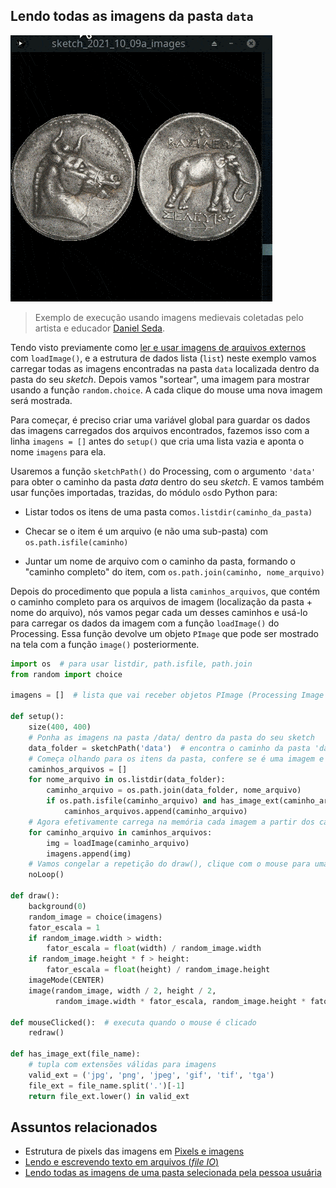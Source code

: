 ## Lendo todas as imagens da pasta `data`

![imagens sorteadas da pasta](assets/random_images.gif)

> Exemplo de execução usando imagens medievais coletadas pelo artista e educador [Daniel Seda](https://www.danielseda.com/home).

Tendo visto previamente como [ler e usar imagens de arquivos externos](imagens_externas.md) com `loadImage()`, e a estrutura de dados lista (`list`) neste exemplo vamos carregar todas as imagens encontradas na pasta `data` localizada dentro da pasta do seu *sketch*. Depois vamos "sortear", uma imagem para mostrar usando a função `random.choice`. A cada clique do mouse uma nova imagem será mostrada.

Para começar, é preciso criar uma variável global para guardar os dados das imagens carregados dos arquivos encontrados, fazemos isso com a linha `imagens = []` antes do `setup()` que cria uma lista vazia e aponta o nome `imagens` para ela.

Usaremos a função `sketchPath()` do Processing, com o argumento `'data'` para obter o caminho da pasta *data* dentro do seu *sketch*. E vamos também usar funções importadas, trazidas, do módulo `os`do Python para:

- Listar todos os itens de uma pasta com`os.listdir(caminho_da_pasta)`

- Checar se o item é um arquivo (e não uma sub-pasta) com `os.path.isfile(caminho)`

- Juntar um nome de arquivo com o caminho da pasta, formando o "caminho completo" do item, com `os.path.join(caminho, nome_arquivo)`

Depois do procedimento que popula a lista `caminhos_arquivos`, que contém o caminho completo para os arquivos de imagem (localização da pasta + nome do arquivo), nós vamos pegar cada um desses caminhos e usá-lo para carregar os dados da imagem com a função `loadImage()` do Processing. Essa função devolve um objeto `PImage` que pode ser mostrado na tela com a função `image()` posteriormente.

```python
import os  # para usar listdir, path.isfile, path.join
from random import choice

imagens = []  # lista que vai receber objetos PImage (Processing Image data)

def setup():
    size(400, 400)
    # Ponha as imagens na pasta /data/ dentro da pasta do seu sketch
    data_folder = sketchPath('data')  # encontra o caminho da pasta 'data', não funciona fora do setup
    # Começa olhando para os itens da pasta, confere se é uma imagem e guarda na lista caminhos_arquivos
    caminhos_arquivos = []
    for nome_arquivo in os.listdir(data_folder):
        caminho_arquivo = os.path.join(data_folder, nome_arquivo)
        if os.path.isfile(caminho_arquivo) and has_image_ext(caminho_arquivo):
            caminhos_arquivos.append(caminho_arquivo)
    # Agora efetivamente carrega na memória cada imagem a partir dos caminhos listados no passo anterior
    for caminho_arquivo in caminhos_arquivos:
        img = loadImage(caminho_arquivo)
        imagens.append(img)
    # Vamos congelar a repetição do draw(), clique com o mouse para uma nova imagem (redraw)
    noLoop()  
        
def draw():
    background(0)
    random_image = choice(imagens)
    fator_escala = 1
    if random_image.width > width:
        fator_escala = float(width) / random_image.width
    if random_image.height * f > height:
        fator_escala = float(height) / random_image.height
    imageMode(CENTER)
    image(random_image, width / 2, height / 2,
          random_image.width * fator_escala, random_image.height * fator_escala
                     
def mouseClicked():  # executa quando o mouse é clicado
    redraw()
    
def has_image_ext(file_name):
    # tupla com extensões válidas para imagens
    valid_ext = ('jpg', 'png', 'jpeg', 'gif', 'tif', 'tga')
    file_ext = file_name.split('.')[-1]
    return file_ext.lower() in valid_ext
```

## Assuntos relacionados

- Estrutura de pixels das imagens em [Pixels e imagens](pixels.md)
- [Lendo e escrevendo texto em arquivos (*file IO*)](/Processing-Python/file_IO.md)
- [Lendo todas as imagens de uma pasta selecionada pela pessoa usuária](imagens_externas_pasta.md)
